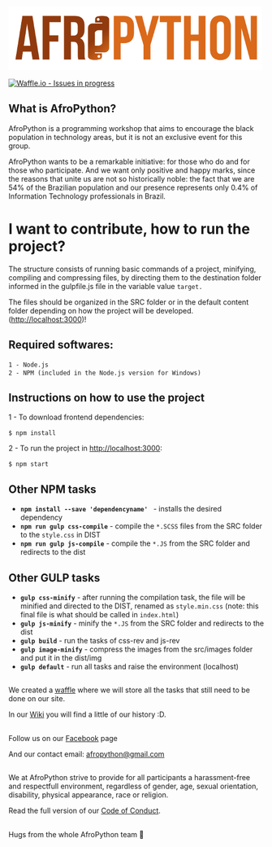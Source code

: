 ![AfroPython Logo](AfroPython_brand.png "AfroPython")

[![Waffle.io - Issues in progress](https://badge.waffle.io/AfroPython/afropython-site.svg?label=in%20progress&title=In%20Progress)](http://waffle.io/AfroPython/afropython-site)

## What is AfroPython?
AfroPython is a programming workshop that aims to encourage the black population in technology areas, but it is not an exclusive event for this group.

AfroPython wants to be a remarkable initiative: for those who do and for those who participate. And we want only positive and happy marks, since the reasons that unite us are not so historically noble: the fact that we are 54% of the Brazilian population and our presence represents only 0.4% of Information Technology professionals in Brazil.

##

# I want to contribute, how to run the project?

The structure consists of running basic commands of a project, minifying, compiling and compressing files, by directing them to the destination folder informed in the gulpfile.js file in the variable value ``target.``

The files should be organized in the SRC folder or in the default content folder depending on how the project will be developed.
([http://localhost:3000](http://localhost:3000))!

## Required softwares:

```
1 - Node.js
2 - NPM (included in the Node.js version for Windows)
```

## Instructions on how to use the project

1 - To download frontend dependencies:

```
$ npm install
```

2 - To run the project in [http://localhost:3000](http://localhost:3000):

```
$ npm start
```

## Other NPM tasks

* **`npm install --save 'dependencyname' `** - installs the desired dependency
* **`npm run gulp css-compile`** - compile the ``*.SCSS`` files from the SRC folder to the ``style.css`` in DIST
* **`npm run gulp js-compile`** - compile the ``*.JS`` from the SRC folder and redirects to the dist

## Other GULP tasks

* **`gulp css-minify`** - after running the compilation task, the file will be minified and directed to the DIST, renamed as ``style.min.css`` (note: this final file is what should be called in ``index.html``)
* **`gulp js-minify`** - minify the ``*.JS`` from the SRC folder and redirects to the dist
* **`gulp build`** - run the tasks of css-rev and js-rev
* **`gulp image-minify`** - compress the images from the src/images folder and put it in the dist/img
* **`gulp default`** - run all tasks and raise the environment (localhost)

##

We created a [waffle](https://waffle.io/AfroPython/afropython-site) where we will store all the tasks that still need to be done on our site.

In our [Wiki](https://github.com/AfroPython/afropython-site/wiki) you will find a little of our history :D.

##

Follow us on our [Facebook](https://www.facebook.com/AfroPython/) page

And our contact email: afropython@gmail.com

##

We at AfroPython strive to provide for all participants a harassment-free and respectfull environment, regardless of gender, age, sexual orientation, disability, physical appearance, race or religion.

Read the full version of our [Code of Conduct](https://github.com/AfroPython/afropython-site/blob/master/Code_of_Conduct.md).


##

Hugs from the whole AfroPython team :yellow_heart:
